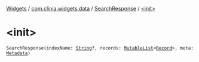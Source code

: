 [Widgets](../../index.md) / [com.clinia.widgets.data](../index.md) / [SearchResponse](index.md) / [&lt;init&gt;](./-init-.md)

# &lt;init&gt;

`SearchResponse(indexName: `[`String`](https://kotlinlang.org/api/latest/jvm/stdlib/kotlin/-string/index.html)`?, records: `[`MutableList`](https://kotlinlang.org/api/latest/jvm/stdlib/kotlin.collections/-mutable-list/index.html)`<`[`Record`](../-record/index.md)`>, meta: `[`Metadata`](../-metadata/index.md)`)`